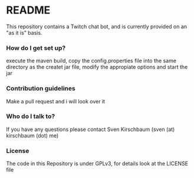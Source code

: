# README #

This repository contains a Twitch chat bot, and is currently provided on an "as it is" basis.

### How do I get set up? ###

execute the maven build, copy the config.properties file into the same directory as the createt jar file, modify the appropiate options and start the jar

### Contribution guidelines ###

Make a pull request and i will look over it

### Who do I talk to? ###

If you have any questions please contact Sven Kirschbaum (sven (at) kirschbaum (dot) me)

### License ###

The code in this Repository is under GPLv3, for details look at the LICENSE file